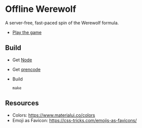 # Offline Werewolf

A server-free, fast-paced spin of the Werewolf formula.

* [Play the game](https://wolf.verybadfrags.com)

## Build

* Get [Node](https://nodejs.org/)
* Get [qrencode](https://fukuchi.org/works/qrencode/index.html.en)

* Build
    ```shell
    make
    ```

## Resources

* Colors: https://www.materialui.co/colors
* Emoji as Favicon: https://css-tricks.com/emojis-as-favicons/
